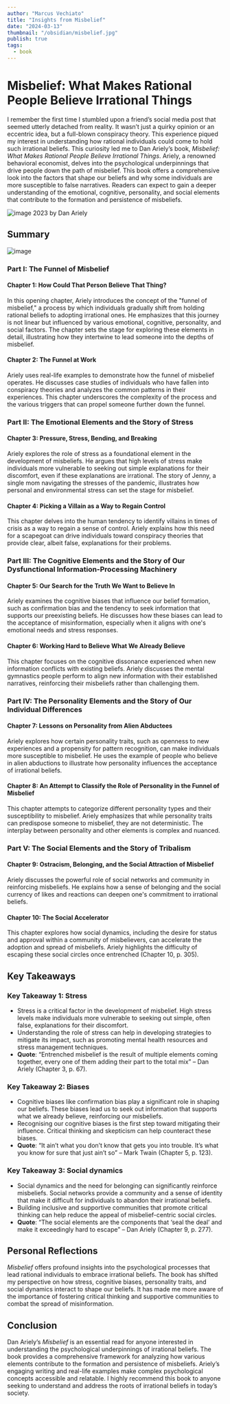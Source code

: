 ```yaml
---
author: "Marcus Vechiato"
title: "Insights from Misbelief"
date: "2024-03-13"
thumbnail: "/obsidian/misbelief.jpg"
publish: true
tags: 
  - book
--- 
```


# **Misbelief: What Makes Rational People Believe Irrational Things**

I remember the first time I stumbled upon a friend’s social media post that seemed utterly detached from reality. It wasn’t just a quirky opinion or an eccentric idea, but a full-blown conspiracy theory. This experience piqued my interest in understanding how rational individuals could come to hold such irrational beliefs. This curiosity led me to Dan Ariely’s book, *Misbelief: What Makes Rational People Believe Irrational Things*. Ariely, a renowned behavioral economist, delves into the psychological underpinnings that drive people down the path of misbelief. This book offers a comprehensive look into the factors that shape our beliefs and why some individuals are more susceptible to false narratives. Readers can expect to gain a deeper understanding of the emotional, cognitive, personality, and social elements that contribute to the formation and persistence of misbeliefs.

![image](/obsidian/misbelief.jpg)
2023 by Dan Ariely

## **Summary**
![image](/obsidian/mindmap_misbelief.png)
### **Part I: The Funnel of Misbelief**

#### **Chapter 1: How Could That Person Believe That Thing?**
In this opening chapter, Ariely introduces the concept of the "funnel of misbelief," a process by which individuals gradually shift from holding rational beliefs to adopting irrational ones. He emphasizes that this journey is not linear but influenced by various emotional, cognitive, personality, and social factors. The chapter sets the stage for exploring these elements in detail, illustrating how they intertwine to lead someone into the depths of misbelief.

#### **Chapter 2: The Funnel at Work**
Ariely uses real-life examples to demonstrate how the funnel of misbelief operates. He discusses case studies of individuals who have fallen into conspiracy theories and analyzes the common patterns in their experiences. This chapter underscores the complexity of the process and the various triggers that can propel someone further down the funnel.

### **Part II: The Emotional Elements and the Story of Stress**

#### **Chapter 3: Pressure, Stress, Bending, and Breaking**
Ariely explores the role of stress as a foundational element in the development of misbeliefs. He argues that high levels of stress make individuals more vulnerable to seeking out simple explanations for their discomfort, even if these explanations are irrational. The story of Jenny, a single mom navigating the stresses of the pandemic, illustrates how personal and environmental stress can set the stage for misbelief.

#### **Chapter 4: Picking a Villain as a Way to Regain Control**
This chapter delves into the human tendency to identify villains in times of crisis as a way to regain a sense of control. Ariely explains how this need for a scapegoat can drive individuals toward conspiracy theories that provide clear, albeit false, explanations for their problems.

### **Part III: The Cognitive Elements and the Story of Our Dysfunctional Information-Processing Machinery**

#### **Chapter 5: Our Search for the Truth We Want to Believe In**
Ariely examines the cognitive biases that influence our belief formation, such as confirmation bias and the tendency to seek information that supports our preexisting beliefs. He discusses how these biases can lead to the acceptance of misinformation, especially when it aligns with one's emotional needs and stress responses.

#### **Chapter 6: Working Hard to Believe What We Already Believe**
This chapter focuses on the cognitive dissonance experienced when new information conflicts with existing beliefs. Ariely discusses the mental gymnastics people perform to align new information with their established narratives, reinforcing their misbeliefs rather than challenging them.

### **Part IV: The Personality Elements and the Story of Our Individual Differences**

#### **Chapter 7: Lessons on Personality from Alien Abductees**
Ariely explores how certain personality traits, such as openness to new experiences and a propensity for pattern recognition, can make individuals more susceptible to misbelief. He uses the example of people who believe in alien abductions to illustrate how personality influences the acceptance of irrational beliefs.

#### **Chapter 8: An Attempt to Classify the Role of Personality in the Funnel of Misbelief**
This chapter attempts to categorize different personality types and their susceptibility to misbelief. Ariely emphasizes that while personality traits can predispose someone to misbelief, they are not deterministic. The interplay between personality and other elements is complex and nuanced.

### **Part V: The Social Elements and the Story of Tribalism**

#### **Chapter 9: Ostracism, Belonging, and the Social Attraction of Misbelief**
Ariely discusses the powerful role of social networks and community in reinforcing misbeliefs. He explains how a sense of belonging and the social currency of likes and reactions can deepen one's commitment to irrational beliefs.

#### **Chapter 10: The Social Accelerator**
This chapter explores how social dynamics, including the desire for status and approval within a community of misbelievers, can accelerate the adoption and spread of misbeliefs. Ariely highlights the difficulty of escaping these social circles once entrenched (Chapter 10, p. 305).

## **Key Takeaways**

### **Key Takeaway 1: Stress**
- Stress is a critical factor in the development of misbelief. High stress levels make individuals more vulnerable to seeking out simple, often false, explanations for their discomfort.
- Understanding the role of stress can help in developing strategies to mitigate its impact, such as promoting mental health resources and stress management techniques.
- **Quote**: “Entrenched misbelief is the result of multiple elements coming together, every one of them adding their part to the total mix” – Dan Ariely (Chapter 3, p. 67).

### **Key Takeaway 2: Biases**
- Cognitive biases like confirmation bias play a significant role in shaping our beliefs. These biases lead us to seek out information that supports what we already believe, reinforcing our misbeliefs.
- Recognising our cognitive biases is the first step toward mitigating their influence. Critical thinking and skepticism can help counteract these biases.
- **Quote**: “It ain’t what you don’t know that gets you into trouble. It’s what you know for sure that just ain’t so” – Mark Twain (Chapter 5, p. 123).

### **Key Takeaway 3: Social dynamics**
- Social dynamics and the need for belonging can significantly reinforce misbeliefs. Social networks provide a community and a sense of identity that make it difficult for individuals to abandon their irrational beliefs.
- Building inclusive and supportive communities that promote critical thinking can help reduce the appeal of misbelief-centric social circles.
- **Quote**: “The social elements are the components that ‘seal the deal’ and make it exceedingly hard to escape” – Dan Ariely (Chapter 9, p. 277).

## **Personal Reflections**
*Misbelief* offers profound insights into the psychological processes that lead rational individuals to embrace irrational beliefs. The book has shifted my perspective on how stress, cognitive biases, personality traits, and social dynamics interact to shape our beliefs. It has made me more aware of the importance of fostering critical thinking and supportive communities to combat the spread of misinformation. 

## **Conclusion**
Dan Ariely’s *Misbelief* is an essential read for anyone interested in understanding the psychological underpinnings of irrational beliefs. The book provides a comprehensive framework for analyzing how various elements contribute to the formation and persistence of misbeliefs. Ariely’s engaging writing and real-life examples make complex psychological concepts accessible and relatable. I highly recommend this book to anyone seeking to understand and address the roots of irrational beliefs in today’s society.

